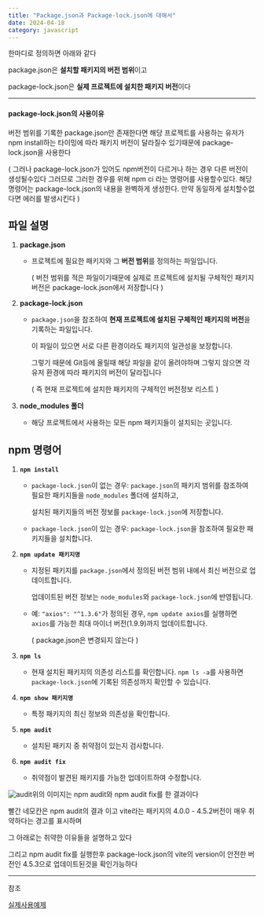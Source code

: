 ```yaml
---
title: "Package.json과 Package-lock.json에 대해서"
date: 2024-04-18
category: javascript
---
```


한마디로 정의하면 아래와 같다

package.json은 **설치할 패키지의 버전 범위**이고

package-lock.json은 **실제 프로젝트에 설치한 패키지 버전**이다

---

#### package-lock.json의 사용이유

버전 범위를 기록한 package.json만 존재한다면 해당 프로젝트를 사용하는 유저가 npm install하는 타이밍에 따라 패키지 버전이 달라질수 있기때문에 package-lock.json을 사용한다

( 그러나 package-lock.json가 있어도 npm버전이 다르거나 하는 경우 다른 버전이 생성될수있다 그러므로 그러한 경우를 위해 npm ci 라는 명령어를 사용할수있다. 해당 명령어는 package-lock.json의 내용을 완벽하게 생성한다. 만약 동일하게 설치할수없다면 에러를 발생시킨다 )

## 파일 설명

1. **package.json**

   * 프로젝트에 필요한 패키지와 그 **버전 범위**를 정의하는 파일입니다.

     ( 버전 범위를 적은 파일이기때문에 실제로 프로젝트에 설치될 구체적인 패키지 버전은 package-lock.json에서 저장합니다 )
2. **package-lock.json**

   * `package.json`을 참조하여 **현재 프로젝트에 설치된 구체적인 패키지의 버전**을 기록하는 파일입니다.

     이 파일이 있으면 서로 다른 환경이라도 패키지의 일관성을 보장합니다.

     그렇기 때문에 Git등에 올릴때 해당 파일을 같이 올려야하며 그렇지 않으면 각 유저 환경에 따라 패키지의 버전이 달라집니다

     ( 즉 현재 프로젝트에 설치한 패키지의 구체적인 버전정보 리스트 )
3. **node\_modules 폴더**

   * 해당 프로젝트에서 사용하는 모든 npm 패키지들이 설치되는 곳입니다.

## npm 명령어

1. **`npm install`**

   * `package-lock.json`이 없는 경우: `package.json`의 패키지 범위를 참조하여 필요한 패키지들을 `node_modules` 폴더에 설치하고,

     설치된 패키지들의 버전 정보를 `package-lock.json`에 저장합니다.
   * `package-lock.json`이 있는 경우: `package-lock.json`을 참조하여 필요한 패키지들을 설치합니다.
2. **`npm update 패키지명`**

   * 지정된 패키지를 `package.json`에서 정의된 버전 범위 내에서 최신 버전으로 업데이트합니다.

     업데이트된 버전 정보는 `node_modules`와 `package-lock.json`에 반영됩니다.
   * 예: `"axios": "^1.3.6"`가 정의된 경우, `npm update axios`를 실행하면 `axios`를 가능한 최대 마이너 버전(1.9.9)까지 업데이트합니다.

     ( package.json은 변경되지 않는다 )
3. **`npm ls`**

   * 현재 설치된 패키지의 의존성 리스트를 확인합니다. `npm ls -a`를 사용하면 `package-lock.json`에 기록된 의존성까지 확인할 수 있습니다.
4. **`npm show 패키지명`**

   * 특정 패키지의 최신 정보와 의존성을 확인합니다.
5. **`npm audit`**

   * 설치된 패키지 중 취약점이 있는지 검사합니다.
6. **`npm audit fix`**

   * 취약점이 발견된 패키지를 가능한 업데이트하여 수정합니다.

![audit](/storage/1713373713.jpg)위의 이미지는 npm audit와 npm audit fix를 한 결과이다

빨간 네모칸은 npm audit의 결과 이고 vite라는 패키지의 4.0.0 - 4.5.2버전이 매우 취약하다는 경고를 표시하며

그 아래로는 취약한 이유들을 설명하고 있다

그리고 npm audit fix를 실행한후 package-lock.json의 vite의 version이 안전한 버전인 4.5.3으로 업데이트된것을 확인가능하다

---

참조

[실제사용예제](https://hyunjun19.github.io/2018/03/23/package-lock-why-need/)
